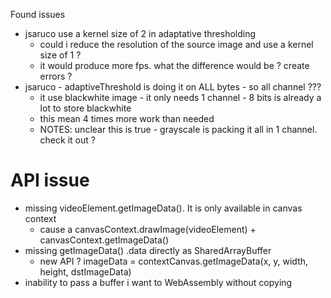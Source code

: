 

Found issues
- jsaruco use a kernel size of 2 in adaptative thresholding
  - could i reduce the resolution of the source image and use a kernel size of 1 ?
  - it would produce more fps. what the difference would be ? create errors ?
- jsaruco - adaptiveThreshold is doing it on ALL bytes - so all channel ???
  - it use blackwhite image - it only needs 1 channel - 8 bits is already a lot to store blackwhite
  - this mean 4 times more work than needed
  - NOTES: unclear this is true - grayscale is packing it all in 1 channel. check it out ?


# API issue
- missing videoElement.getImageData(). It is only available in canvas context
  - cause a canvasContext.drawImage(videoElement) + canvasContext.getImageData()
- missing getImageData() .data directly as SharedArrayBuffer
  - new API ? imageData = contextCanvas.getImageData(x, y, width, height, dstImageData)
- inability to pass a buffer i want to WebAssembly without copying

